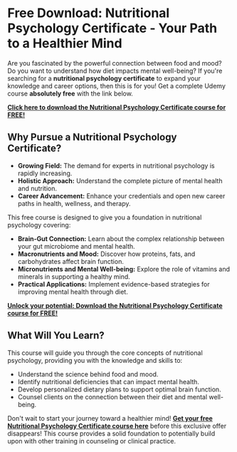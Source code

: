 # Free Download: Nutritional Psychology Certificate - Your Path to a Healthier Mind

Are you fascinated by the powerful connection between food and mood? Do you want to understand how diet impacts mental well-being? If you're searching for a **nutritional psychology certificate** to expand your knowledge and career options, then this is for you! Get a complete Udemy course **absolutely free** with the link below.

[**Click here to download the Nutritional Psychology Certificate course for FREE!**](https://udemywork.com/nutritional-psychology-certificate)

## Why Pursue a Nutritional Psychology Certificate?

*   **Growing Field:** The demand for experts in nutritional psychology is rapidly increasing.
*   **Holistic Approach:** Understand the complete picture of mental health and nutrition.
*   **Career Advancement:** Enhance your credentials and open new career paths in health, wellness, and therapy.

This free course is designed to give you a foundation in nutritional psychology covering:

*   **Brain-Gut Connection:** Learn about the complex relationship between your gut microbiome and mental health.
*   **Macronutrients and Mood:** Discover how proteins, fats, and carbohydrates affect brain function.
*   **Micronutrients and Mental Well-being:** Explore the role of vitamins and minerals in supporting a healthy mind.
*   **Practical Applications:** Implement evidence-based strategies for improving mental health through diet.

[**Unlock your potential: Download the Nutritional Psychology Certificate course for FREE!**](https://udemywork.com/nutritional-psychology-certificate)

## What Will You Learn?

This course will guide you through the core concepts of nutritional psychology, providing you with the knowledge and skills to:

*   Understand the science behind food and mood.
*   Identify nutritional deficiencies that can impact mental health.
*   Develop personalized dietary plans to support optimal brain function.
*   Counsel clients on the connection between their diet and mental well-being.

Don't wait to start your journey toward a healthier mind! **[Get your free Nutritional Psychology Certificate course here](https://udemywork.com/nutritional-psychology-certificate)** before this exclusive offer disappears! This course provides a solid foundation to potentially build upon with other training in counseling or clinical practice.
